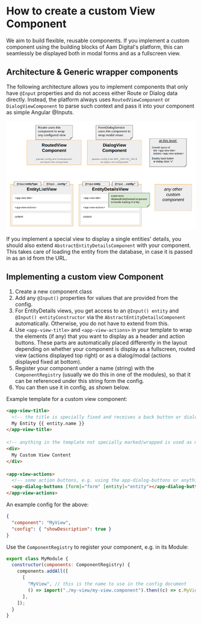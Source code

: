 # How to create a custom View Component
We aim to build flexible, reusable components.
If you implement a custom component using the building blocks of Aam Digital's platform, this can seamlessly be displayed both in modal forms and as a fullscreen view.

## Architecture & Generic wrapper components
The following architecture allows you to implement components that only have `@Input` properties
and do not access either Route or Dialog data directly.
Instead, the platform always uses `RoutedViewComponent` or `DialogViewComponent` to parse such context and pass it into your component as simple Angular @Inputs.

![](../../images/routed-views.png)

If you implement a special view to display a single entities' details, you should also extend `AbstractEntityDetailsComponent` with your component.
This takes care of loading the entity from the database, in case it is passed in as an id from the URL.

## Implementing a custom view Component

1. Create a new component class
2. Add any `@Input()` properties for values that are provided from the config.
3. For EntityDetails views, you get access to an `@Input() entity` and `@Input() entityConstructor` via the `AbstractEntityDetailsComponent` automatically. Otherwise, you do not have to extend from this.
4. Use `<app-view-title>` and `<app-view-actions>` in your template to wrap the elements (if any) that you want to display as a header and action buttons.
These parts are automatically placed differently in the layout depending on whether your component is display as a fullscreen, routed view (actions displayed top right) or as a dialog/modal (actions displayed fixed at bottom).
5. Register your component under a name (string) with the `ComponentRegistry` (usually we do this in one of the modules), so that it can be referenced under this string form the config.
6. You can then use it in config, as shown below.

Example template for a custom view component:
```html
<app-view-title>
  <!-- the title is specially fixed and receives a back button or dialog close -->
  My Entity {{ entity.name }}
</app-view-title>

<!-- anything in the template not specially marked/wrapped is used as main content -->
<div>
  My Custom View Content
</div>

<app-view-actions>
  <!-- some action buttons, e.g. using the app-dialog-buttons or anything else -->
  <app-dialog-buttons [form]="form" [entity]="entity"></app-dialog-buttons>
</app-view-actions>
```

An example config for the above:
```json
{
  "component": "MyView",
  "config": { "showDescription": true } 
}
```

Use the `ComponentRegistry` to register your component,
e.g. in its Module:
```javascript
export class MyModule {
  constructor(components: ComponentRegistry) {
    components.addAll([
      [
        "MyView", // this is the name to use in the config document 
        () => import("./my-view/my-view.component").then((c) => c.MyViewComponent),
      ],
    ]);
  }
}
```
